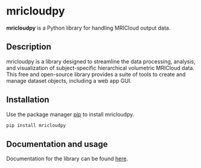 # mricloudpy

**mricloudpy** is a Python library for handling MRICloud output data.

## Description

mricloudpy is a library designed to streamline the data processing, analysis, and visualization of subject-specific hierarchical volumetric MRICloud data. This free and open-source library provides a suite of tools to create and manage dataset objects, including a web app GUI.

## Installation

Use the package manager [pip](https://pip.pypa.io/en/stable/) to install mricloudpy.

```bash
pip install mricloudpy
```

## Documentation and usage

Documentation for the library can be found [here](https://mr-biomarker-resource.github.io/MRICloudPy/).
